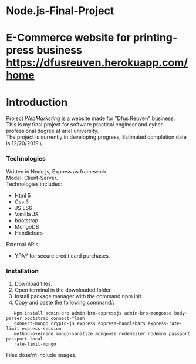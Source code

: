 
# Node.js-Final-Project
E-Commerce website for printing-press business
https://dfusreuven.herokuapp.com/home
=======
# Introduction 
Project *WebMarketing* is a website made for "Dfus Reuven" business.\
This is my final project for software practical engineer and cyber professional degree at ariel university.\
The project is currently in developing progress, Estimated completion date is 12/20/2019.\
### Technologies
Written in Node.js, Express as framework.\
Model: Client-Server.\
Technologies included:
- Html 5
- Css 3
- JS ES6
- Vanilla JS
- bootstrap
- MongoDB
- Handlebars

External APIs:
- YPAY for secure credit card purchases.

### Installation

1. Download files.
2. Open terminal in the downloaded folder.
3. Install package manager with the command npm init.
4. Copy and paste the following command:\
```
   Npm install admin-bro admin-bro-expressjs admin-bro-mongoose body-parser bootstrap connect-flash
   connect-mongo crypto-js express express-handlebars express-rate-limit express-session
   method-override mongo-sanitize mongoose nodemailer nodemon passport passport-local
   rate-limit-mongo
```
Files dose'nt include images.
